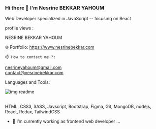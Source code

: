 ### Hi there 👋 I'm Nesrine BEKKAR YAHOUM 
Web Developer specialized in JavaScript -- focusing on React

profile views :

 NESRINE BEKKAR YAHOUM

🌐 Portfolio: https://www.nesrinebekkar.com

    📫 How to contact me ?:
nesrineyahoum@gmail.com  <br/>
contact@nesrinebekkar.com

Languages and Tools: <br/>

<SiCss3 />

![img readme](https://github.com/NesrineYAH/NesrineYAH/assets/113270141/ad7a06b6-67fd-4c48-9bf7-1581add0cb70)

<br/>
HTML, CSS3, SASS, Javscript, Bootstrap, Figma, Git, MongoDB, nodejs, React, Redux, TailwindCSS 

<br/>

- 🔭 I’m currently working as frontend web developer ...
<!--
**NesrineYAH/NesrineYAH** is a ✨ _special_ ✨ repository because its `README.md` (this file) appears on your GitHub profile.

Here are some ideas to get you started:


- 🌱 I’m currently learning ...
- 👯 I’m looking to collaborate on ...
- 🤔 I’m looking for help with ...
- 💬 Ask me about ...
- 📫 How to reach me: ...
- 😄 Pronouns: ...
- ⚡ Fun fact: ...
-->
